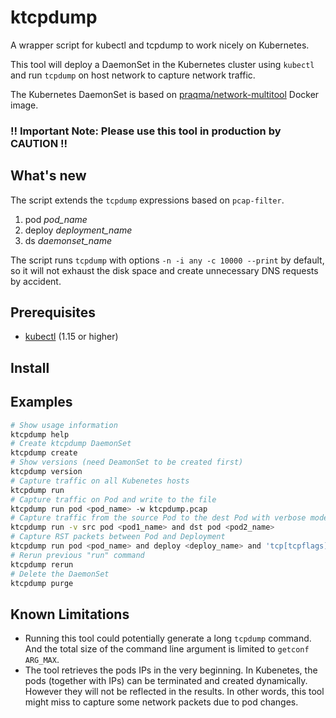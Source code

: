 # ktcpdump
A wrapper script for kubectl and tcpdump to work nicely on Kubernetes.

This tool will deploy a DaemonSet in the Kubernetes cluster using `kubectl` and run `tcpdump` on host network to capture network traffic.

The Kubernetes DaemonSet is based on [praqma/network-multitool](https://github.com/Praqma/Network-MultiTool) Docker image.

### !! Important Note: Please use this tool in production by **CAUTION** !!

## What's new
The script extends the `tcpdump` expressions based on `pcap-filter`.
1. pod *pod_name*
2. deploy *deployment_name*
3. ds *daemonset_name*

The script runs `tcpdump` with options `-n -i any -c 10000 --print` by default, so it will not exhaust the disk space and create unnecessary DNS requests by accident.

## Prerequisites
* [kubectl](https://kubernetes.io/docs/tasks/tools/install-kubectl/) (1.15 or higher)

## Install

## Examples

```bash
# Show usage information
ktcpdump help
# Create ktcpdump DaemonSet
ktcpdump create
# Show versions (need DeamonSet to be created first)
ktcpdump version
# Capture traffic on all Kubenetes hosts
ktcpdump run
# Capture traffic on Pod and write to the file
ktcpdump run pod <pod_name> -w ktcpdump.pcap
# Capture traffic from the source Pod to the dest Pod with verbose mode
ktcpdump run -v src pod <pod1_name> and dst pod <pod2_name>
# Capture RST packets between Pod and Deployment
ktcpdump run pod <pod_name> and deploy <deploy_name> and 'tcp[tcpflags] & tcp-rst != 0'
# Rerun previous "run" command
ktcpdump rerun
# Delete the DaemonSet
ktcpdump purge
```

## Known Limitations
* Running this tool could potentially generate a long `tcpdump` command. And the total size of the command line argument is limited to `getconf ARG_MAX`.
* The tool retrieves the pods IPs in the very beginning. In Kubenetes, the pods (together with IPs) can be terminated and created dynamically. However they will not be reflected in the results. In other words, this tool might miss to capture some network packets due to pod changes.
